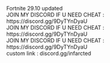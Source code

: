<dl>
<dd> Fortnite 29.10 updated </dd>
<dd> JOIN MY DISCORD IF U NEED CHEAT : https://discord.gg/9DyTYnDyaU </dd>
<dd> JOIN MY DISCORD IF U NEED CHEAT : https://discord.gg/9DyTYnDyaU </dd>
<dd> JOIN MY DISCORD IF U NEED CHEAT : https://discord.gg/9DyTYnDyaU </dd>
<dd>custom link : discord.gg/infarcted</dd>
</dl>
